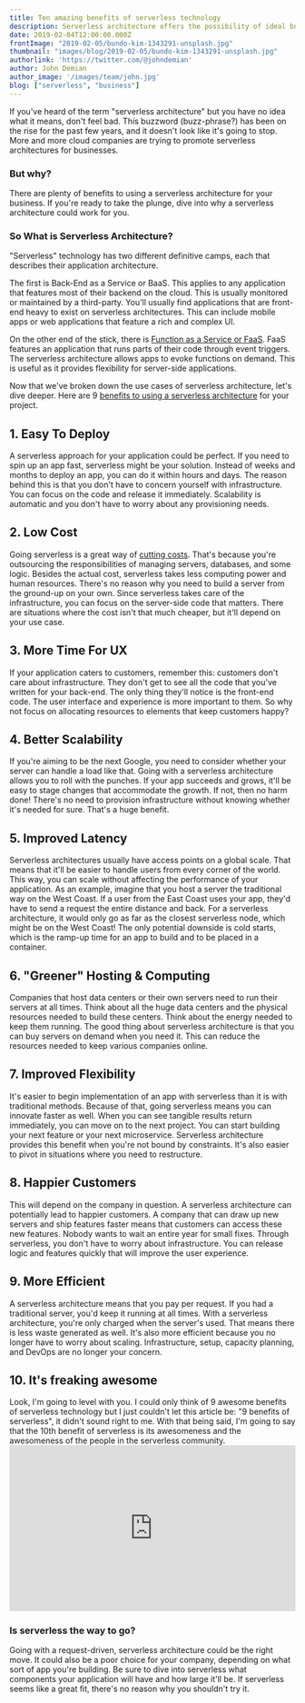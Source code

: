 ```yaml
---
title: Ten amazing benefits of serverless technology
description: Serverless architecture offers the possibility of ideal business implementations by doing the hard work for you. Here are some pros and cons.
date: 2019-02-04T12:00:00.000Z
frontImage: "2019-02-05/bundo-kim-1343291-unsplash.jpg"
thumbnail: "images/blog/2019-02-05/bundo-kim-1343291-unsplash.jpg"
authorlink: 'https://twitter.com/@johndemian'
author: John Demian
author_image: '/images/team/john.jpg'
blog: ["serverless", "business"]
---
```



If you've heard of the term "serverless architecture" but you have no idea what it means, don't feel bad. This buzzword (buzz-phrase?) has been on the rise for the past few years, and it doesn't look like it's going to stop. More and more cloud companies are trying to promote serverless architectures for businesses.

<h3>But why?</h3>

There are plenty of benefits to using a serverless architecture for your business. If you're ready to take the plunge, dive into why a serverless architecture could work for you.

<h3>So What is Serverless Architecture?</h3>
"Serverless" technology has two different definitive camps, each that describes their application architecture.

The first is Back-End as a Service or BaaS. This applies to any application that features most of their backend on the cloud. This is usually monitored or maintained by a third-party. You'll usually find applications that are front-end heavy to exist on serverless architectures. This can include mobile apps or web applications that feature a rich and complex UI.

On the other end of the stick, there is <a href="https://dashbird.io/blog/what-is-faas-function-as-a-service/">Function as a Service or FaaS</a>. FaaS features an application that runs parts of their code through event triggers. The serverless architecture allows apps to evoke functions on demand. This is useful as it provides flexibility for server-side applications.

Now that we've broken down the use cases of serverless architecture, let's dive deeper. Here are 9 <a href="https://dashbird.io/knowledge-base/basic-concepts/serverless-advantages-and-use-cases/">benefits to using a serverless architecture</a> for your project.

<h2>1. Easy To Deploy</h2>
A serverless approach for your application could be perfect. If you need to spin up an app fast, serverless might be your solution. Instead of weeks and months to deploy an app, you can do it within hours and days. The reason behind this is that you don't have to concern yourself with infrastructure. You can focus on the code and release it immediately. Scalability is automatic and you don't have to worry about any provisioning needs.

<h2>2. Low Cost</h2>
Going serverless is a great way of <a href="https://dzone.com/articles/the-great-serverless-cost-debate-serverless-costle">cutting costs</a>. That's because you're outsourcing the responsibilities of managing servers, databases, and some logic. Besides the actual cost, serverless takes less computing power and human resources. There's no reason why you need to build a server from the ground-up on your own. Since serverless takes care of the infrastructure, you can focus on the server-side code that matters. There are situations where the cost isn't that much cheaper, but it'll depend on your use case.

<h2>3. More Time For UX</h2>
If your application caters to customers, remember this: customers don't care about infrastructure. They don't get to see all the code that you've written for your back-end. The only thing they'll notice is the front-end code. The user interface and experience is more important to them. So why not focus on allocating resources to elements that keep customers happy?

<h2>4. Better Scalability</h2>
If you're aiming to be the next Google, you need to consider whether your server can handle a load like that. Going with a serverless architecture allows you to roll with the punches. If your app succeeds and grows, it'll be easy to stage changes that accommodate the growth. If not, then no harm done! There's no need to provision infrastructure without knowing whether it's needed for sure. That's a huge benefit.

<h2>5. Improved Latency</h2>
Serverless architectures usually have access points on a global scale. That means that it'll be easier to handle users from every corner of the world. This way, you can scale without affecting the performance of your application. As an example, imagine that you host a server the traditional way on the West Coast. If a user from the East Coast uses your app, they'd have to send a request the entire distance and back. For a serverless architecture, it would only go as far as the closest serverless node, which might be on the West Coast! The only potential downside is cold starts, which is the ramp-up time for an app to build and to be placed in a container.

<h2>6. "Greener" Hosting & Computing</h2>
Companies that host data centers or their own servers need to run their servers at all times. Think about all the huge data centers and the physical resources needed to build these centers. Think about the energy needed to keep them running. The good thing about serverless architecture is that you can buy servers on demand when you need it. This can reduce the resources needed to keep various companies online.

<h2>7. Improved Flexibility</h2>
It's easier to begin implementation of an app with serverless than it is with traditional methods. Because of that, going serverless means you can innovate faster as well. When you can see tangible results return immediately, you can move on to the next project. You can start building your next feature or your next microservice. Serverless architecture provides this benefit when you're not bound by constraints. It's also easier to pivot in situations where you need to restructure.

<h2>8. Happier Customers</h2>
This will depend on the company in question. A serverless architecture can potentially lead to happier customers. A company that can draw up new servers and ship features faster means that customers can access these new features. Nobody wants to wait an entire year for small fixes. Through serverless, you don't have to worry about infrastructure. You can release logic and features quickly that will improve the user experience.

<h2>9. More Efficient</h2>
A serverless architecture means that you pay per request. If you had a traditional server, you'd keep it running at all times. With a serverless architecture, you're only charged when the server's used. That means there is less waste generated as well. It's also more efficient because you no longer have to worry about scaling. Infrastructure, setup, capacity planning, and DevOps are no longer your concern.

<h2>10. It's freaking awesome</h2>
Look, I'm going to level with you.  I could only think of 9 awesome benefits of serverless technology but I just couldn't let this article be: "9 benefits of serverless", it didn't sound right to me. With that being said, I'm going to say that the 10th benefit of serverless is its awesomeness and the awesomeness of the people in the serverless community.

<div style="width:100%;height:0;padding-bottom:58%;position:relative;"><iframe src="https://giphy.com/embed/8VrtCswiLDNnO" width="100%" height="100%" style="position:absolute" frameBorder="0" class="giphy-embed" allowFullScreen></iframe></div>

<h3>Is serverless the way to go?</h3>
Going with a request-driven, serverless architecture could be the right move. It could also be a poor choice for your company, depending on what sort of app you're building. Be sure to dive into serverless what components your application will have and how large it'll be. If serverless seems like a great fit, there's no reason why you shouldn't try it. 